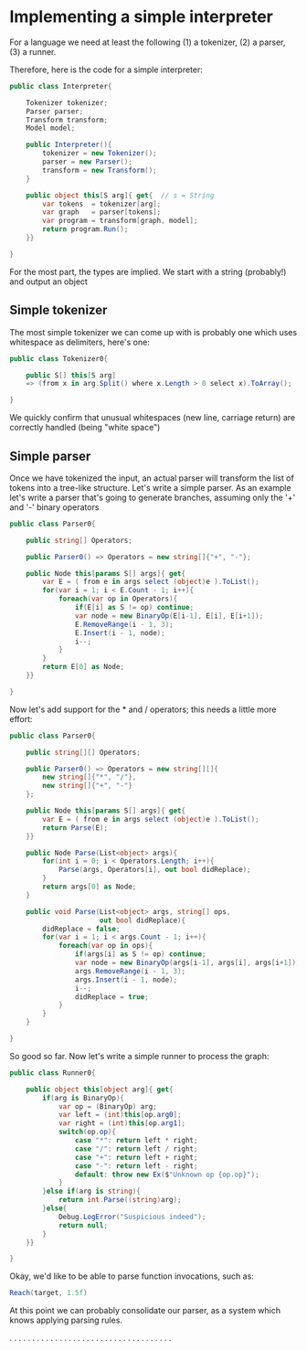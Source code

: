 # Implementing a simple interpreter

For a language we need at least the following (1) a tokenizer, (2) a parser, (3) a runner.

Therefore, here is the code for a simple interpreter:

```cs
public class Interpreter{

    Tokenizer tokenizer;
    Parser parser;
    Transform transform;
    Model model;

    public Interpreter(){
        tokenizer = new Tokenizer();
        parser = new Parser();
        transform = new Transform();
    }

    public object this[S arg]{ get{  // s = String
        var tokens  = tokenizer[arg];
        var graph   = parser[tokens];
        var program = transform[graph, model];
        return program.Run();
    }}

}
```

For the most part, the types are implied. We start with a string (probably!) and output an object

## Simple tokenizer

The most simple tokenizer we can come up with is probably one which uses whitespace as delimiters, here's one:

```cs
public class Tokenizer0{

    public S[] this[S arg]
    => (from x in arg.Split() where x.Length > 0 select x).ToArray();

}
```

We quickly confirm that unusual whitespaces (new line, carriage return) are correctly handled (being "white space")

## Simple parser

Once we have tokenized the input, an actual parser will transform the list of tokens into a tree-like structure. Let's write a simple parser. As an example let's write a parser that's going to generate branches, assuming only the '+' and '-' binary operators

```cs
public class Parser0{

    public string[] Operators;

    public Parser0() => Operators = new string[]{"+", "-"};

    public Node this[params S[] args]{ get{
        var E = ( from e in args select (object)e ).ToList();
        for(var i = 1; i < E.Count - 1; i++){
            foreach(var op in Operators){
                if(E[i] as S != op) continue;
                var node = new BinaryOp(E[i-1], E[i], E[i+1]);
                E.RemoveRange(i - 1, 3);
                E.Insert(i - 1, node);
                i--;
            }
        }
        return E[0] as Node;
    }}

}
```

Now let's add support for the * and / operators; this needs a little more effort:

```cs
public class Parser0{

    public string[][] Operators;

    public Parser0() => Operators = new string[][]{
        new string[]{"*", "/"},
        new string[]{"+", "-"}
    };

    public Node this[params S[] args]{ get{
        var E = ( from e in args select (object)e ).ToList();
        return Parse(E);
    }}

    public Node Parse(List<object> args){
        for(int i = 0; i < Operators.Length; i++){
            Parse(args, Operators[i], out bool didReplace);
        }
        return args[0] as Node;
    }

    public void Parse(List<object> args, string[] ops,
                      out bool didReplace){
        didReplace = false;
        for(var i = 1; i < args.Count - 1; i++){
            foreach(var op in ops){
                if(args[i] as S != op) continue;
                var node = new BinaryOp(args[i-1], args[i], args[i+1]);
                args.RemoveRange(i - 1, 3);
                args.Insert(i - 1, node);
                i--;
                didReplace = true;
            }
        }
    }

}
```

So good so far. Now let's write a simple runner to process the graph:

```cs
public class Runner0{

    public object this[object arg]{ get{
        if(arg is BinaryOp){
            var op = (BinaryOp) arg;
            var left = (int)this[op.arg0];
            var right = (int)this[op.arg1];
            switch(op.op){
                case "*": return left * right;
                case "/": return left / right;
                case "+": return left + right;
                case "-": return left - right;
                default: throw new Ex($"Unknown op {op.op}");
            }
        }else if(arg is string){
            return int.Parse((string)arg);
        }else{
            Debug.LogError("Suspicious indeed");
            return null;
        }
    }}

}
```

Okay, we'd like to be able to parse function invocations, such as:

```cs
Reach(target, 1.5f)
```

At this point we can probably consolidate our parser, as a system which knows applying parsing rules.

.
.
.
.
.
.
.
.
.
.
.
.
.
.
.
.
.
.
.
.
.
.
.
.
.
.
.
.
.
.
.
.
.
.
.
.
